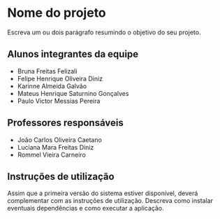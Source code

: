 # Nome do projeto

Escreva um ou dois parágrafo resumindo o objetivo do seu projeto.

## Alunos integrantes da equipe

* Bruna Freitas Felizali
* Felipe Henrique Oliveira Diniz
* Karinne Almeida Galvão
* Mateus Henrique Saturnino Gonçalves
* Paulo Victor Messias Pereira

## Professores responsáveis

* João Carlos Oliveira Caetano
* Luciana Mara Freitas Diniz
* Rommel Vieira Carneiro

## Instruções de utilização

Assim que a primeira versão do sistema estiver disponível, deverá complementar com as instruções de utilização. Descreva como instalar eventuais dependências e como executar a aplicação.
